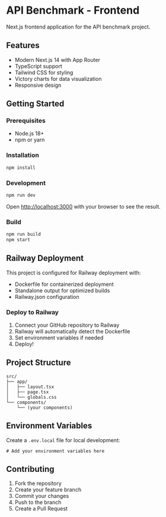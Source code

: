 # API Benchmark - Frontend

Next.js frontend application for the API benchmark project.

## Features

- Modern Next.js 14 with App Router
- TypeScript support
- Tailwind CSS for styling
- Victory charts for data visualization
- Responsive design

## Getting Started

### Prerequisites

- Node.js 18+ 
- npm or yarn

### Installation

```bash
npm install
```

### Development

```bash
npm run dev
```

Open [http://localhost:3000](http://localhost:3000) with your browser to see the result.

### Build

```bash
npm run build
npm start
```

## Railway Deployment

This project is configured for Railway deployment with:

- Dockerfile for containerized deployment
- Standalone output for optimized builds
- Railway.json configuration

### Deploy to Railway

1. Connect your GitHub repository to Railway
2. Railway will automatically detect the Dockerfile
3. Set environment variables if needed
4. Deploy!

## Project Structure

```
src/
├── app/
│   ├── layout.tsx
│   ├── page.tsx
│   └── globals.css
└── components/
    └── (your components)
```

## Environment Variables

Create a `.env.local` file for local development:

```
# Add your environment variables here
```

## Contributing

1. Fork the repository
2. Create your feature branch
3. Commit your changes
4. Push to the branch
5. Create a Pull Request
